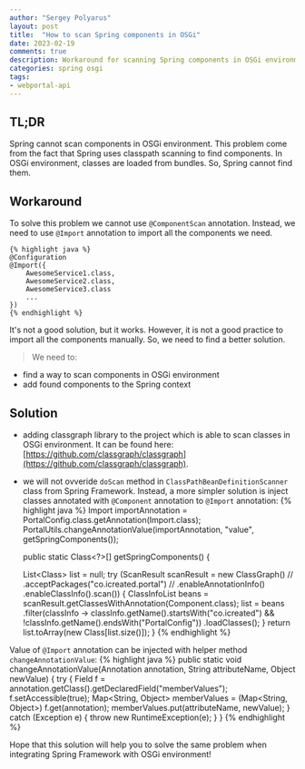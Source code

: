 ```yaml
---
author: "Sergey Polyarus"
layout: post
title:  "How to scan Spring components in OSGi"
date: 2023-02-19
comments: true
description: Workaround for scanning Spring components in OSGi environment
categories: spring osgi
tags: 
- webportal-api
---
```


## TL;DR
Spring cannot scan components in OSGi environment. This problem come from the fact that Spring uses classpath scanning to find components. In OSGi environment, classes are loaded from bundles. So, Spring cannot find them.

## Workaround
To solve this problem we cannot use `@ComponentScan` annotation. Instead, we need to use `@Import` annotation to import all the components we need.
    
    {% highlight java %}
    @Configuration
    @Import({
        AwesomeService1.class,
        AwesomeService2.class,
        AwesomeService3.class
        ...
    })
    {% endhighlight %}

It's not a good solution, but it works. However, it is not a good practice to import all the components manually. So, we need to find a better solution.
>We need to:
- find a way to scan components in OSGi environment
- add found components to the Spring context

## Solution

- adding classgraph library to the project which is able to scan classes in OSGi environment. It can be found here: [https://github.com/classgraph/classgraph](https://github.com/classgraph/classgraph).
-  we will not ovveride `doScan` method in `ClassPathBeanDefinitionScanner` class from Spring Framework. Instead, a more simpler solution is inject classes annotated with `@Component` annotation to `@Import` annotation:
{% highlight java %}
    Import importAnnotation = PortalConfig.class.getAnnotation(Import.class);
    PortalUtils.changeAnnotationValue(importAnnotation, "value", getSpringComponents());

      public static Class<?>[] getSpringComponents() {
	  
	  List<Class<?>> list = null;
	  try (ScanResult scanResult = new ClassGraph() //
			  .acceptPackages("co.icreated.portal") //
			  .enableAnnotationInfo()
	          .enableClassInfo().scan()) {
		  ClassInfoList beans = scanResult.getClassesWithAnnotation(Component.class);
		  list = beans
		  .filter(classInfo -> classInfo.getName().startsWith("co.icreated") && !classInfo.getName().endsWith("PortalConfig"))
		  .loadClasses();
	  }
	  return list.toArray(new Class<?>[list.size()]);
  } 
{% endhighlight %}

Value of `@Import` annotation can be injected with helper method `changeAnnotationValue`:
{% highlight java %}
    public static void changeAnnotationValue(Annotation annotation, String attributeName, Object newValue) {
      try {
          Field f = annotation.getClass().getDeclaredField("memberValues");
          f.setAccessible(true);
          Map<String, Object> memberValues = (Map<String, Object>) f.get(annotation);
          memberValues.put(attributeName, newValue);
      } catch (Exception e) {
          throw new RuntimeException(e);
      }
  }
{% endhighlight %}

Hope that this solution will help you to solve the same problem when integrating Spring Framework with OSGi environment!